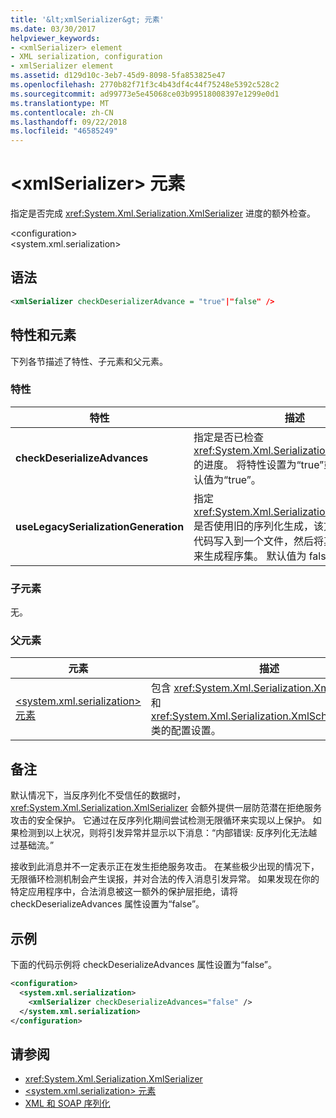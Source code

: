 ```yaml
---
title: '&lt;xmlSerializer&gt; 元素'
ms.date: 03/30/2017
helpviewer_keywords:
- <xmlSerializer> element
- XML serialization, configuration
- xmlSerializer element
ms.assetid: d129d10c-3eb7-45d9-8098-5fa853825e47
ms.openlocfilehash: 2770b82f71f3c4b43df4c44f75248e5392c528c2
ms.sourcegitcommit: ad99773e5e45068ce03b99518008397e1299e0d1
ms.translationtype: MT
ms.contentlocale: zh-CN
ms.lasthandoff: 09/22/2018
ms.locfileid: "46585249"
---
```

# <a name="ltxmlserializergt-element"></a>&lt;xmlSerializer&gt; 元素
指定是否完成 <xref:System.Xml.Serialization.XmlSerializer> 进度的额外检查。  
  
 \<configuration>  
\<system.xml.serialization>  
  
## <a name="syntax"></a>语法  
  
```xml  
<xmlSerializer checkDeserializerAdvance = "true"|"false" />  
```  
  
## <a name="attributes-and-elements"></a>特性和元素  
 下列各节描述了特性、子元素和父元素。  
  
### <a name="attributes"></a>特性  
  
|特性|描述|  
|---------------|-----------------|  
|**checkDeserializeAdvances**|指定是否已检查 <xref:System.Xml.Serialization.XmlSerializer> 的进度。 将特性设置为“true”或“false”。 默认值为“true”。|  
|**useLegacySerializationGeneration**|指定 <xref:System.Xml.Serialization.XmlSerializer> 是否使用旧的序列化生成，该方法通过将 C# 代码写入到一个文件，然后将其编译为程序集来生成程序集。 默认值为 false。|  
  
### <a name="child-elements"></a>子元素  
 无。  
  
### <a name="parent-elements"></a>父元素  
  
|元素|描述|  
|-------------|-----------------|  
|[\<system.xml.serialization> 元素](../../../docs/standard/serialization/system-xml-serialization-element.md)|包含 <xref:System.Xml.Serialization.XmlSerializer> 和 <xref:System.Xml.Serialization.XmlSchemaImporter> 类的配置设置。|  
  
## <a name="remarks"></a>备注  
 默认情况下，当反序列化不受信任的数据时，<xref:System.Xml.Serialization.XmlSerializer> 会额外提供一层防范潜在拒绝服务攻击的安全保护。 它通过在反序列化期间尝试检测无限循环来实现以上保护。 如果检测到以上状况，则将引发异常并显示以下消息：“内部错误: 反序列化无法越过基础流。”  
  
 接收到此消息并不一定表示正在发生拒绝服务攻击。 在某些极少出现的情况下，无限循环检测机制会产生误报，并对合法的传入消息引发异常。 如果发现在你的特定应用程序中，合法消息被这一额外的保护层拒绝，请将 checkDeserializeAdvances 属性设置为“false”。  
  
## <a name="example"></a>示例  
 下面的代码示例将 checkDeserializeAdvances 属性设置为“false”。  
  
```xml  
<configuration>  
  <system.xml.serialization>  
    <xmlSerializer checkDeserializeAdvances="false" />  
  </system.xml.serialization>  
</configuration>  
```  
  
## <a name="see-also"></a>请参阅

- <xref:System.Xml.Serialization.XmlSerializer>  
- [\<system.xml.serialization> 元素](../../../docs/standard/serialization/system-xml-serialization-element.md)  
- [XML 和 SOAP 序列化](../../../docs/standard/serialization/xml-and-soap-serialization.md)
